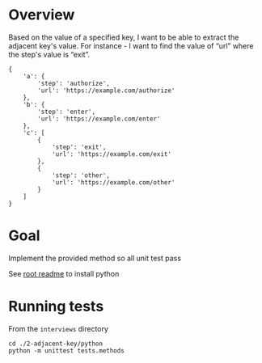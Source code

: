 # Overview

Based on the value of a specified key, I want to be able to extract the adjacent key's value. For instance - I want to find the value of “url” where the step's value is “exit”. 

```
{
    'a': {
        'step': 'authorize',
        'url': 'https://example.com/authorize'
    },
    'b': {
        'step': 'enter',
        'url': 'https://example.com/enter'
    },
    'c': [
        {
            'step': 'exit',
            'url': 'https://example.com/exit'
        },
        {
            'step': 'other',
            'url': 'https://example.com/other'
        }
    ]    
}
```
# Goal

Implement the provided method so all unit test pass

See [root readme](../../README.md) to install python

# Running tests
From the `interviews` directory
```
cd ./2-adjacent-key/python
python -m unittest tests.methods
```
